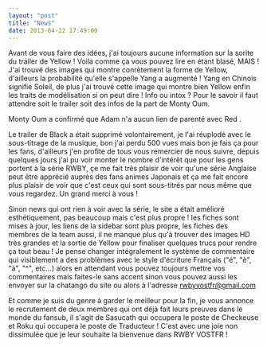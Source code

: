 ```yaml
---
layout: "post"
title: "News"
date: 2013-04-22 17:49:00
---
```

Avant de vous faire des idées, j'ai toujours aucune information sur la sorite du trailer de Yellow ! Voila comme ça vous pouvez lire en étant blasé, MAIS ! J'ai trouvé des images qui montre conrètement la forme de Yellow, d'ailleurs la probabilité qu'elle s'appelle Yang a augmenté ! Yang en Chinois signifie Soleil, de plus j'ai trouvé cette image qui montre bien Yellow
enfin les traits de modélisation si on peut dire ! Info ou intox ? Pour le savoir il faut attendre soit le trailer soit des infos de la part de Monty Oum.

Monty Oum a confirmé que Adam n'a aucun lien de parenté avec Red .

Le trailer de Black a était supprimé volontairement, je l'ai réuplodé avec le sous-titrage de la musique, bon j'ai perdu 500 vues mais bon je fais ça pour les fans, d'ailleurs j'en profite de tous vous remercier de nous suivre, depuis quelques jours j'ai pu voir monter le nombre d'intérêt que pour les gens portent à la série RWBY, çe me fait très plaisir de voir qu'une série Anglaise peut être apprécié auprès des fans animes Japonais et ça me fait encore plus plaisir de voir que c'est ceux qui sont sous-titrés par nous même que vous regardez.
Un grand merci à vous !

Sinon news qui ont rien à voir avec la série, le site a était amélioré esthétiquement, pas beaucoup mais c'est plus propre ! les fiches sont mises à jour, les liens de la sidebar sont plus propre, les fiches des membres de la team aussi, il ne manque plus qu'à trouver des images HD très grandes et la sortie de Yellow pour finaliser quelques trucs pour rendre ça tout beau ! Je pense changer intégralement le système de commentaire qui visiblement a des problèmes avec le style d'écriture Français ("é", "è", "à", "^", etc...) alors en attendant vous pouvez toujours mettre vos commentaires mais faites-le sans accent sinon vous pouvez aussi les envoyer sur la chatango du site ou alors à l'adresse rwbyvostfr@gmail.com

Et comme je suis du genre à garder le meilleur pour la fin, je vous annonce le recrutement de deux membres qui ont déjà fait leurs preuves dans le monde du fansub, il s'agit de Sasucath qui occupera le poste de Checkeuse et Roku qui occupera le poste de Traducteur ! C'est avec une joie non dissimulée que je leur souhaite la bienvenue dans RWBY VOSTFR !
